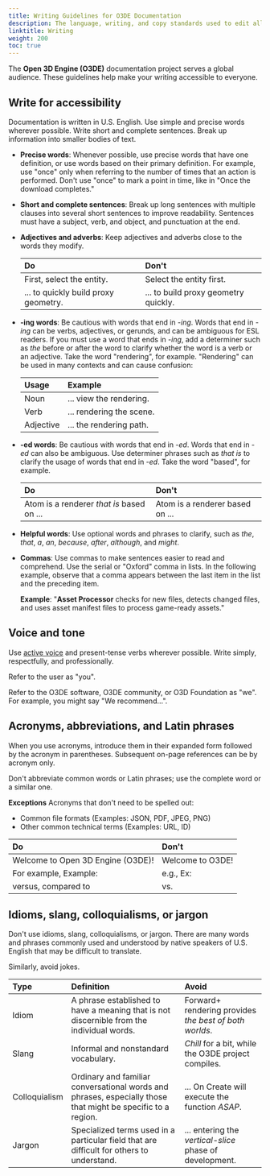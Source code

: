 ```yaml
---
title: Writing Guidelines for O3DE Documentation
description: The language, writing, and copy standards used to edit all Open 3D Engine (O3DE) documentation for consistency and readability.
linktitle: Writing
weight: 200
toc: true
---
```


The **Open 3D Engine (O3DE)** documentation project serves a global audience. These guidelines help make your writing accessible to everyone.

## Write for accessibility

Documentation is written in U.S. English. Use simple and precise words wherever possible. Write short and complete sentences. Break up information into smaller bodies of text. 

- **Precise words**: Whenever possible, use precise words that have one definition, or use words based on their primary definition. For example, use "once" only when referring to the number of times that an action is performed. Don't use "once" to mark a point in time, like in "Once the download completes."

- **Short and complete sentences**: Break up long sentences with multiple clauses into several short sentences to improve readability. Sentences must have a subject, verb, and object, and punctuation at the end.

- **Adjectives and adverbs**: Keep adjectives and adverbs close to the words they modify.

    | Do | Don't |
    | :--| :----- |
    | First, select the entity. | Select the entity first. |
    | ... to quickly build proxy geometry. | ... to build proxy geometry quickly. |

- **-ing words**: Be cautious with words that end in *-ing*. Words that end in *-ing* can be verbs, adjectives, or gerunds, and can be ambiguous for ESL readers. If you must use a word that ends in *-ing*,  add a determiner such as *the* before or after the word to clarify whether the word is a verb or an adjective. Take the word "rendering", for example. "Rendering" can be used in many contexts and can cause confusion:

    | Usage | Example |
    | :--| :-- |
    | Noun | ... view the rendering. |
    | Verb | ... rendering the scene. |
    | Adjective | ... the rendering path. |

- **-ed words**: Be cautious with words that end in *-ed*. Words that end in *-ed* can also be ambiguous. Use determiner phrases such as *that is* to clarify the usage of words that end in *-ed*. Take the word "based", for example.

    | Do | Don't |
    | :--| :-- |
    | Atom is a renderer *that is* based on ... | Atom is a renderer based on ... |

- **Helpful words**: Use optional words and phrases to clarify, such as *the*, *that*, *a*, *an*, *because*, *after*, *although*, and *might*.

- **Commas**: Use commas to make sentences easier to read and comprehend. Use the serial or "Oxford" comma in lists. In the following example, observe that a comma appears between the last item in the list and the preceding item.

    **Example**: "**Asset Processor** checks for new files, detects changed files, and uses asset manifest files to process game-ready assets."



## Voice and tone

Use [active voice](https://writing.wisc.edu/handbook/style/ccs_activevoice/) and present-tense verbs wherever possible. Write simply, respectfully, and professionally.

Refer to the user as "you". 

Refer to the O3DE software, O3DE community, or O3D Foundation as "we". For example, you might say "We recommend...". 

## Acronyms, abbreviations, and Latin phrases

When you use acronyms, introduce them in their expanded form followed by the acronym in parentheses. Subsequent on-page references can be by acronym only.

Don't abbreviate common words or Latin phrases; use the complete word or a similar one.

**Exceptions**
Acronyms that don't need to be spelled out:
- Common file formats (Examples: JSON, PDF, JPEG, PNG)
- Other common technical terms (Examples: URL, ID)

| Do | Don't |
| :-- | :-- |
| Welcome to Open 3D Engine (O3DE)! | Welcome to O3DE! |
| For example, Example: | e.g., Ex: |
| versus, compared to | vs. |


## Idioms, slang, colloquialisms, or jargon

Don't use idioms, slang, colloquialisms, or jargon. There are many words and phrases commonly used and understood by native speakers of U.S. English that may be difficult to translate.

Similarly, avoid jokes.

| Type | Definition | Avoid |
| :--| :-- | :-- |
| Idiom | A phrase established to have a meaning that is not discernible from the individual words. | Forward+ rendering provides *the best of both worlds*.
| Slang | Informal and nonstandard vocabulary. | *Chill* for a bit, while the O3DE project compiles.
| Colloquialism | Ordinary and familiar conversational words and phrases, especially those that might be specific to a region. | ... On Create will execute the function *ASAP*.
| Jargon | Specialized terms used in a particular field that are difficult for others to understand. | ... entering the *vertical-slice* phase of development.
